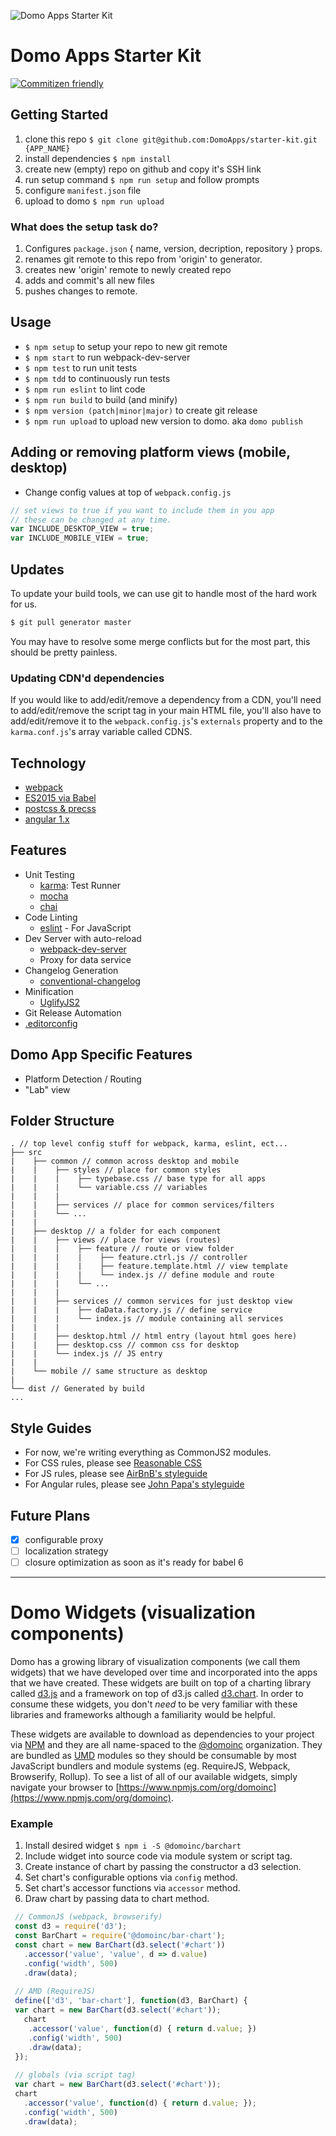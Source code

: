 ![Domo Apps Starter Kit](https://domoapps.s3.amazonaws.com/cdn/images/DomoAppsLogo.png)

# Domo Apps Starter Kit
[![Commitizen friendly](https://img.shields.io/badge/commitizen-friendly-brightgreen.svg)](http://commitizen.github.io/cz-cli/)

## Getting Started
1. clone this repo
    `$ git clone git@github.com:DomoApps/starter-kit.git {APP_NAME}`
2. install dependencies `$ npm install`
3. create new (empty) repo on github and copy it's SSH link
4. run setup command `$ npm run setup` and follow prompts
5. configure `manifest.json` file
6. upload to domo `$ npm run upload`

### What does the setup task do?
1. Configures `package.json` { name, version, decription, repository } props.
2. renames git remote to this repo from 'origin' to generator.
3. creates new 'origin' remote to newly created repo
4. adds and commit's all new files
5. pushes changes to remote.

## Usage
- `$ npm setup` to setup your repo to new git remote
- `$ npm start` to run webpack-dev-server
- `$ npm test` to run unit tests
- `$ npm tdd` to continuously run tests
- `$ npm run eslint` to lint code
- `$ npm run build` to build (and minify)
- `$ npm version (patch|minor|major)` to create git release
- `$ npm run upload` to upload new version to domo. aka `domo publish`

## Adding or removing platform views (mobile, desktop)
- Change config values at top of `webpack.config.js`

```js
// set views to true if you want to include them in you app
// these can be changed at any time.
var INCLUDE_DESKTOP_VIEW = true;
var INCLUDE_MOBILE_VIEW = true;
```

## Updates
To update your build tools, we can use git to handle most of the hard work for us.

```bash
$ git pull generator master
```

You may have to resolve some merge conflicts but for the most part, this should be pretty painless.

### Updating CDN'd dependencies
If you would like to add/edit/remove a dependency from a CDN, you'll need to add/edit/remove the script tag in your main HTML file, you'll also have to add/edit/remove it to the `webpack.config.js`'s `externals` property and to the `karma.conf.js`'s array variable called CDNS.

## Technology
- [webpack](http://webpack.github.io/)
- [ES2015 via Babel](https://babeljs.io/docs/learn-es2015/)
- [postcss & precss](https://github.com/jonathantneal/precss)
- [angular 1.x](https://angularjs.org/)

## Features
- Unit Testing
  + [karma](http://karma-runner.github.io/): Test Runner
  + [mocha](https://mochajs.org/)
  + [chai](http://chaijs.com/)
- Code Linting
  + [eslint]() - For JavaScript
- Dev Server with auto-reload
  + [webpack-dev-server](http://webpack.github.io/docs/webpack-dev-server.html)
  + Proxy for data service
- Changelog Generation
  + [conventional-changelog](https://github.com/ajoslin/conventional-changelog)
- Minification
  + [UglifyJS2](https://github.com/mishoo/UglifyJS2)
- Git Release Automation
- [.editorconfig](http://editorconfig.org/)

## Domo App Specific Features
- Platform Detection / Routing
- "Lab" view

## Folder Structure
```text
. // top level config stuff for webpack, karma, eslint, ect...
├── src
|    ├── common // common across desktop and mobile
|    |    ├── styles // place for common styles
|    |    |    ├── typebase.css // base type for all apps
|    |    |    └── variable.css // variables
|    |    |
|    |    ├── services // place for common services/filters
|    |    └── ...
|    |
|    ├── desktop // a folder for each component
|    |    ├── views // place for views (routes)
|    |    |    ├── feature // route or view folder
|    |    |    |    ├── feature.ctrl.js // controller
|    |    |    |    ├── feature.template.html // view template
|    |    |    |    └── index.js // define module and route
|    |    |    └── ...
|    |    |
|    |    ├── services // common services for just desktop view
|    |    |    ├── daData.factory.js // define service
|    |    |    └── index.js // module containing all services
|    |    |
|    |    ├── desktop.html // html entry (layout html goes here)
|    |    ├── desktop.css // common css for desktop
|    |    └── index.js // JS entry
|    |
|    └── mobile // same structure as desktop
|
└── dist // Generated by build
...

```

## Style Guides
- For now, we're writing everything as CommonJS2 modules.
- For CSS rules, please see [Reasonable CSS](http://rscss.io/)
- For JS rules, please see [AirBnB's styleguide](https://github.com/airbnb/javascript)
- For Angular rules, please see [John Papa's styleguide](https://github.com/johnpapa/angular-styleguide)

## Future Plans
- [x] configurable proxy
- [ ] localization strategy
- [ ] closure optimization as soon as it's ready for babel 6

---

# Domo Widgets (visualization components)

Domo has a growing library of visualization components (we call them widgets) that we have developed over time and incorporated into the apps that we have created. These widgets are built on top of a charting library called [d3.js](http://d3js.org/) and a framework on top of d3.js called [d3.chart](http://misoproject.com/d3-chart/). In order to consume these widgets, you don't *need* to be very familiar with these libraries and frameworks although a familiarity would be helpful. 

These widgets are available to download as dependencies to your project via [NPM](https://www.npmjs.com/) and they are all name-spaced to the [@domoinc](https://www.npmjs.com/org/domoinc) organization. They are bundled as [UMD](https://github.com/umdjs/umd) modules so they should be consumable by most JavaScript bundlers and module systems (eg. RequireJS, Webpack, Browserify, Rollup). To see a list of all of our available widgets, simply navigate your browser to [https://www.npmjs.com/org/domoinc](https://www.npmjs.com/org/domoinc).

### Example
1. Install desired widget `$ npm i -S @domoinc/barchart`
2. Include widget into source code via module system or script tag.
3. Create instance of chart by passing the constructor a d3 selection.
4. Set chart's configurable options via `config` method.
5. Set chart's accessor functions via `accessor` method.
6. Draw chart by passing data to chart method.
   
```js
 // CommonJS (webpack, browserify)
 const d3 = require('d3');
 const BarChart = require('@domoinc/bar-chart');
 const chart = new BarChart(d3.select('#chart'))
   .accessor('value', 'value', d => d.value)
   .config('width', 500)
   .draw(data);
 
 // AMD (RequireJS)
 define(['d3', 'bar-chart'], function(d3, BarChart) {
 var chart = new BarChart(d3.select('#chart'));
   chart
    .accessor('value', function(d) { return d.value; })
    .config('width', 500)
    .draw(data);
 });
 
 // globals (via script tag)
 var chart = new BarChart(d3.select('#chart'));
 chart
   .accessor('value', function(d) { return d.value; });
   .config('width', 500)
   .draw(data);
```
